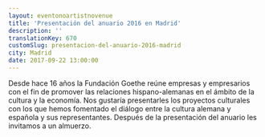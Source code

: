 ```yaml
---
layout: eventonoartistnovenue
title: 'Presentación del anuario 2016 en Madrid'
description: ''
translationKey: 670
customSlug: presentacion-del-anuario-2016-madrid
city: Madrid
date: 2017-09-22 13:00:00
---
```






Desde hace 16 años la Fundación Goethe reúne empresas y empresarios con el fin de promover las relaciones hispano-alemanas en el ámbito de la cultura y la economía. Nos gustaría presentarles los proyectos culturales con los que hemos fomentado el diálogo entre la cultura alemana y española y sus representantes. Después de la presentación del anuario les invitamos a un almuerzo.
